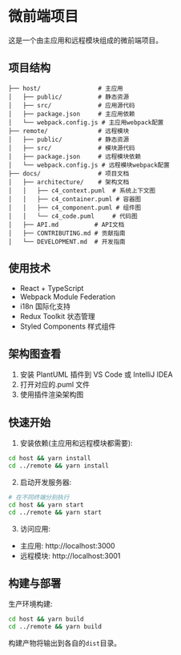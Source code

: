 # 微前端项目

这是一个由主应用和远程模块组成的微前端项目。

## 项目结构

```
├── host/                # 主应用
│   ├── public/          # 静态资源
│   ├── src/             # 应用源代码
│   ├── package.json     # 主应用依赖
│   └── webpack.config.js # 主应用webpack配置
├── remote/              # 远程模块
│   ├── public/          # 静态资源
│   ├── src/             # 模块源代码
│   ├── package.json     # 远程模块依赖
│   └── webpack.config.js # 远程模块webpack配置
├── docs/                # 项目文档
│   ├── architecture/    # 架构文档
│   │   ├── c4_context.puml  # 系统上下文图
│   │   ├── c4_container.puml # 容器图
│   │   ├── c4_component.puml # 组件图
│   │   └── c4_code.puml     # 代码图
│   ├── API.md          # API文档
│   ├── CONTRIBUTING.md # 贡献指南
│   └── DEVELOPMENT.md  # 开发指南
```

## 使用技术

- React + TypeScript
- Webpack Module Federation
- i18n 国际化支持
- Redux Toolkit 状态管理
- Styled Components 样式组件

## 架构图查看

1. 安装 PlantUML 插件到 VS Code 或 IntelliJ IDEA
2. 打开对应的.puml 文件
3. 使用插件渲染架构图

## 快速开始

1. 安装依赖(主应用和远程模块都需要):

```bash
cd host && yarn install
cd ../remote && yarn install
```

2. 启动开发服务器:

```bash
# 在不同终端分别执行
cd host && yarn start
cd ../remote && yarn start
```

3. 访问应用:

- 主应用: http://localhost:3000
- 远程模块: http://localhost:3001

## 构建与部署

生产环境构建:

```bash
cd host && yarn build
cd ../remote && yarn build
```

构建产物将输出到各自的`dist`目录。
